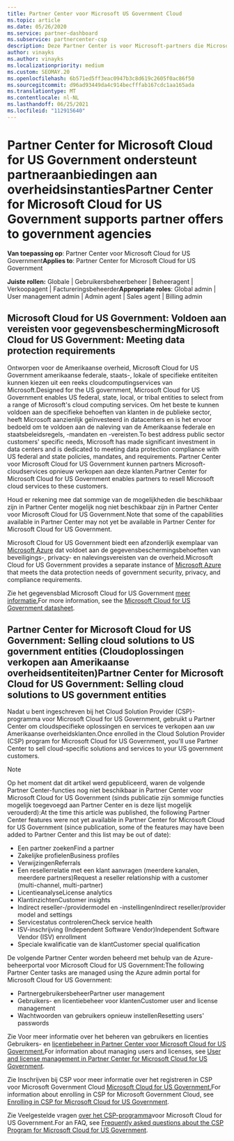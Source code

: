 ```yaml
---
title: Partner Center voor Microsoft US Government Cloud
ms.topic: article
ms.date: 05/26/2020
ms.service: partner-dashboard
ms.subservice: partnercenter-csp
description: Deze Partner Center is voor Microsoft-partners die Microsoft-cloudoplossingen aanbieden aan klanten die werken met overheidsinstanties in de Verenigde Staten.
author: vinayks
ms.author: vinayks
ms.localizationpriority: medium
ms.custom: SEOMAY.20
ms.openlocfilehash: 6b571ed5ff3eac0947b3c8d619c2605f0ac86f50
ms.sourcegitcommit: d96ad93449da4c914becfffab167cdc1aa165ada
ms.translationtype: MT
ms.contentlocale: nl-NL
ms.lasthandoff: 06/25/2021
ms.locfileid: "112915640"
---
```

# <a name="partner-center-for-microsoft-cloud-for-us-government-supports-partner-offers-to-government-agencies"></a><span data-ttu-id="3d729-103">Partner Center for Microsoft Cloud for US Government ondersteunt partneraanbiedingen aan overheidsinstanties</span><span class="sxs-lookup"><span data-stu-id="3d729-103">Partner Center for Microsoft Cloud for US Government supports partner offers to government agencies</span></span>

<span data-ttu-id="3d729-104">**Van toepassing op**: Partner Center voor Microsoft Cloud for US Government</span><span class="sxs-lookup"><span data-stu-id="3d729-104">**Applies to**: Partner Center for Microsoft Cloud for US Government</span></span>

<span data-ttu-id="3d729-105">**Juiste rollen:** Globale | Gebruikersbeheerbeheer | Beheeragent | Verkoopagent | Factureringsbeheerder</span><span class="sxs-lookup"><span data-stu-id="3d729-105">**Appropriate roles**: Global admin | User management admin | Admin agent | Sales agent | Billing admin</span></span>

## <a name="microsoft-cloud-for-us-government-meeting-data-protection-requirements"></a><span data-ttu-id="3d729-106">Microsoft Cloud for US Government: Voldoen aan vereisten voor gegevensbescherming</span><span class="sxs-lookup"><span data-stu-id="3d729-106">Microsoft Cloud for US Government: Meeting data protection requirements</span></span>

<span data-ttu-id="3d729-107">Ontworpen voor de Amerikaanse overheid, Microsoft Cloud for US Government amerikaanse federale, staats-, lokale of specifieke entiteiten kunnen kiezen uit een reeks cloudcomputingservices van Microsoft.</span><span class="sxs-lookup"><span data-stu-id="3d729-107">Designed for the US government, Microsoft Cloud for US Government enables US federal, state, local, or tribal entities to select from a range of Microsoft's cloud computing services.</span></span> <span data-ttu-id="3d729-108">Om het beste te kunnen voldoen aan de specifieke behoeften van klanten in de publieke sector, heeft Microsoft aanzienlijk geïnvesteerd in datacenters en is het ervoor bedoeld om te voldoen aan de naleving van de Amerikaanse federale en staatsbeleidsregels, -mandaten en -vereisten.</span><span class="sxs-lookup"><span data-stu-id="3d729-108">To best address public sector customers' specific needs, Microsoft has made significant investment in data centers and is dedicated to meeting data protection compliance with US federal and state policies, mandates, and requirements.</span></span> <span data-ttu-id="3d729-109">Partner Center voor Microsoft Cloud for US Government kunnen partners Microsoft-cloudservices opnieuw verkopen aan deze klanten.</span><span class="sxs-lookup"><span data-stu-id="3d729-109">Partner Center for Microsoft Cloud for US Government enables partners to resell Microsoft cloud services to these customers.</span></span>

<span data-ttu-id="3d729-110">Houd er rekening mee dat sommige van de mogelijkheden die beschikbaar zijn in Partner Center mogelijk nog niet beschikbaar zijn in Partner Center voor Microsoft Cloud for US Government.</span><span class="sxs-lookup"><span data-stu-id="3d729-110">Note that some of the capabilities available in Partner Center may not yet be available in Partner Center for Microsoft Cloud for US Government.</span></span>

<span data-ttu-id="3d729-111">Microsoft Cloud for US Government biedt een afzonderlijk exemplaar van [Microsoft Azure](https://azure.microsoft.com/overview/clouds/government/) dat voldoet aan de gegevensbeschermingsbehoeften van beveiligings-, privacy- en nalevingsvereisten van de overheid.</span><span class="sxs-lookup"><span data-stu-id="3d729-111">Microsoft Cloud for US Government provides a separate instance of [Microsoft Azure](https://azure.microsoft.com/overview/clouds/government/) that meets the data protection needs of government security, privacy, and compliance requirements.</span></span> 

<span data-ttu-id="3d729-112">Zie het gegevensblad Microsoft Cloud for US Government [meer informatie.](https://download.microsoft.com/download/C/9/C/C9CA3002-DFC4-4ADA-841F-DF42AEC042FB/Microsoft_Azure_Government_Datasheet_EN_US.PDF)</span><span class="sxs-lookup"><span data-stu-id="3d729-112">For more information, see the [Microsoft Cloud for US Government datasheet](https://download.microsoft.com/download/C/9/C/C9CA3002-DFC4-4ADA-841F-DF42AEC042FB/Microsoft_Azure_Government_Datasheet_EN_US.PDF).</span></span>

## <a name="partner-center-for-microsoft-cloud-for-us-government-selling-cloud-solutions-to-us-government-entities"></a><span data-ttu-id="3d729-113">Partner Center for Microsoft Cloud for US Government: Selling cloud solutions to US government entities (Cloudoplossingen verkopen aan Amerikaanse overheidsentiteiten)</span><span class="sxs-lookup"><span data-stu-id="3d729-113">Partner Center for Microsoft Cloud for US Government: Selling cloud solutions to US government entities</span></span>

<span data-ttu-id="3d729-114">Nadat u bent ingeschreven bij het Cloud Solution Provider (CSP)-programma voor Microsoft Cloud for US Government, gebruikt u Partner Center om cloudspecifieke oplossingen en services te verkopen aan uw Amerikaanse overheidsklanten.</span><span class="sxs-lookup"><span data-stu-id="3d729-114">Once enrolled in the Cloud Solution Provider (CSP) program for Microsoft Cloud for US Government, you'll use Partner Center to sell cloud-specific solutions and services to your US government customers.</span></span> 

> [!NOTE]  
> <span data-ttu-id="3d729-115">Op het moment dat dit artikel werd gepubliceerd, waren de volgende Partner Center-functies nog niet beschikbaar in Partner Center voor Microsoft Cloud for US Government (sinds publicatie zijn sommige functies mogelijk toegevoegd aan Partner Center en is deze lijst mogelijk verouderd):</span><span class="sxs-lookup"><span data-stu-id="3d729-115">At the time this article was published, the following Partner Center features were not yet available in Partner Center for Microsoft Cloud for US Government (since publication, some of the features may have been added to Partner Center and this list may be out of date):</span></span>

- <span data-ttu-id="3d729-116">Een partner zoeken</span><span class="sxs-lookup"><span data-stu-id="3d729-116">Find a partner</span></span>
- <span data-ttu-id="3d729-117">Zakelijke profielen</span><span class="sxs-lookup"><span data-stu-id="3d729-117">Business profiles</span></span>
- <span data-ttu-id="3d729-118">Verwijzingen</span><span class="sxs-lookup"><span data-stu-id="3d729-118">Referrals</span></span>
- <span data-ttu-id="3d729-119">Een resellerrelatie met een klant aanvragen (meerdere kanalen, meerdere partners)</span><span class="sxs-lookup"><span data-stu-id="3d729-119">Request a reseller relationship with a customer (multi-channel, multi-partner)</span></span>
- <span data-ttu-id="3d729-120">Licentieanalyse</span><span class="sxs-lookup"><span data-stu-id="3d729-120">License analytics</span></span>
- <span data-ttu-id="3d729-121">Klantinzichten</span><span class="sxs-lookup"><span data-stu-id="3d729-121">Customer insights</span></span>
- <span data-ttu-id="3d729-122">Indirect reseller-/providermodel en -instellingen</span><span class="sxs-lookup"><span data-stu-id="3d729-122">Indirect reseller/provider model and settings</span></span>
- <span data-ttu-id="3d729-123">Servicestatus controleren</span><span class="sxs-lookup"><span data-stu-id="3d729-123">Check service health</span></span>
- <span data-ttu-id="3d729-124">ISV-inschrijving (Independent Software Vendor)</span><span class="sxs-lookup"><span data-stu-id="3d729-124">Independent Software Vendor (ISV) enrollment</span></span>
- <span data-ttu-id="3d729-125">Speciale kwalificatie van de klant</span><span class="sxs-lookup"><span data-stu-id="3d729-125">Customer special qualification</span></span>

<span data-ttu-id="3d729-126">De volgende Partner Center worden beheerd met behulp van de Azure-beheerportal voor Microsoft Cloud for US Government:</span><span class="sxs-lookup"><span data-stu-id="3d729-126">The following Partner Center tasks are managed using the Azure admin portal for Microsoft Cloud for US Government:</span></span> 

- <span data-ttu-id="3d729-127">Partnergebruikersbeheer</span><span class="sxs-lookup"><span data-stu-id="3d729-127">Partner user management</span></span>
- <span data-ttu-id="3d729-128">Gebruikers- en licentiebeheer voor klanten</span><span class="sxs-lookup"><span data-stu-id="3d729-128">Customer user and license management</span></span>
- <span data-ttu-id="3d729-129">Wachtwoorden van gebruikers opnieuw instellen</span><span class="sxs-lookup"><span data-stu-id="3d729-129">Resetting users' passwords</span></span>

<span data-ttu-id="3d729-130">Zie Voor meer informatie over het beheren van gebruikers en licenties Gebruikers- en [licentiebeheer in Partner Center voor Microsoft Cloud for US Government.](user-management-in-partner-center-for-microsoft-us-govt-cloud.md)</span><span class="sxs-lookup"><span data-stu-id="3d729-130">For information about managing users and licenses, see [User and license management in Partner Center for Microsoft Cloud for US Government](user-management-in-partner-center-for-microsoft-us-govt-cloud.md).</span></span>

<span data-ttu-id="3d729-131">Zie Inschrijven bij CSP voor meer informatie over het registreren in CSP voor Microsoft Government Cloud [Microsoft Cloud for US Government.](enroll-in-csp-for-microsoft-us-govt-cloud.md)</span><span class="sxs-lookup"><span data-stu-id="3d729-131">For information about enrolling in CSP for Microsoft Government Cloud, see [Enrolling in CSP for Microsoft Cloud for US Government](enroll-in-csp-for-microsoft-us-govt-cloud.md).</span></span>

<span data-ttu-id="3d729-132">Zie Veelgestelde vragen [over het CSP-programma](faq-for-us-govt-cloud.yml)voor Microsoft Cloud for US Government.</span><span class="sxs-lookup"><span data-stu-id="3d729-132">For an FAQ, see [Frequently asked questions about the CSP Program for Microsoft Cloud for US Government](faq-for-us-govt-cloud.yml).</span></span>

